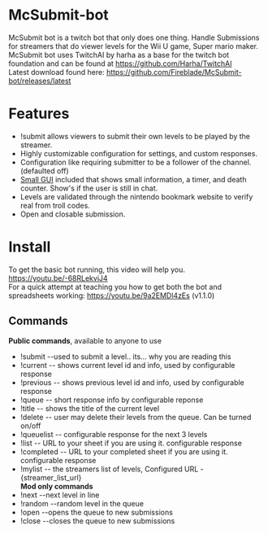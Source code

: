 # McSubmit-bot
McSubmit bot is a twitch bot that only does one thing. Handle Submissions for streamers that do viewer levels for the Wii U game, Super mario maker.  
McSubmit bot uses TwitchAI by harha as a base for the twitch bot foundation and can be found at https://github.com/Harha/TwitchAI  
Latest download found here: https://github.com/Fireblade/McSubmit-bot/releases/latest

# Features
* !submit allows viewers to submit their own levels to be played by the streamer.
* Highly customizable configuration for settings, and custom responses.
* Configuration like requiring submitter to be a follower of the channel. (defaulted off)
* [Small GUI](http://puu.sh/mgspI/bc38f8b481.png) included that shows small information, a timer, and death counter. Show's if the user is still in chat.
* Levels are validated through the nintendo bookmark website to verify real from troll codes.
* Open and closable submission.


# Install
To get the basic bot running, this video will help you. https://youtu.be/-68RLekviJ4  
For a quick attempt at teaching you how to get both the bot and spreadsheets working: https://youtu.be/9a2EMDl4zEs (v1.1.0)

## Commands

**Public commands**, available to anyone to use  
* !submit --used to submit a level.. its... why you are reading this  
* !current -- shows current level id and info, used by configurable response  
* !previous -- shows previous level id and info, used by configurable response  
* !queue -- short response info by configurable reponse  
* !title -- shows the title of the current level  
* !delete -- user may delete their levels from the queue. Can be turned on/off  
* !queuelist -- configurable response for the next 3 levels  
* !list -- URL to your sheet if you are using it. configurable response  
* !completed -- URL to your completed sheet if you are using it. configurable response  
* !mylist -- the streamers list of levels, Configured URL - {streamer_list_url}  
**Mod only commands**  
* !next --next level in line
* !random --random level in the queue
* !open --opens the queue to new submissions
* !close --closes the queue to new submissions
